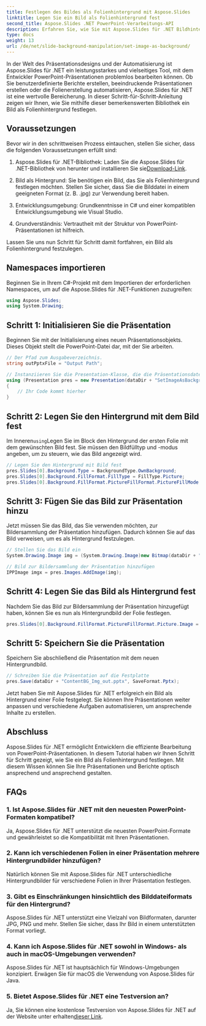 ```yaml
---
title: Festlegen des Bildes als Folienhintergrund mit Aspose.Slides
linktitle: Legen Sie ein Bild als Folienhintergrund fest
second_title: Aspose.Slides .NET PowerPoint-Verarbeitungs-API
description: Erfahren Sie, wie Sie mit Aspose.Slides für .NET Bildhintergründe in PowerPoint festlegen. Verbessern Sie Ihre Präsentationen ganz einfach.
type: docs
weight: 13
url: /de/net/slide-background-manipulation/set-image-as-background/
---
```


In der Welt des Präsentationsdesigns und der Automatisierung ist Aspose.Slides für .NET ein leistungsstarkes und vielseitiges Tool, mit dem Entwickler PowerPoint-Präsentationen problemlos bearbeiten können. Ob Sie benutzerdefinierte Berichte erstellen, beeindruckende Präsentationen erstellen oder die Folienerstellung automatisieren, Aspose.Slides für .NET ist eine wertvolle Bereicherung. In dieser Schritt-für-Schritt-Anleitung zeigen wir Ihnen, wie Sie mithilfe dieser bemerkenswerten Bibliothek ein Bild als Folienhintergrund festlegen.

## Voraussetzungen

Bevor wir in den schrittweisen Prozess eintauchen, stellen Sie sicher, dass die folgenden Voraussetzungen erfüllt sind:

1.  Aspose.Slides für .NET-Bibliothek: Laden Sie die Aspose.Slides für .NET-Bibliothek von herunter und installieren Sie sie[Download-Link](https://releases.aspose.com/slides/net/).

2. Bild als Hintergrund: Sie benötigen ein Bild, das Sie als Folienhintergrund festlegen möchten. Stellen Sie sicher, dass Sie die Bilddatei in einem geeigneten Format (z. B. .jpg) zur Verwendung bereit haben.

3. Entwicklungsumgebung: Grundkenntnisse in C# und einer kompatiblen Entwicklungsumgebung wie Visual Studio.

4. Grundverständnis: Vertrautheit mit der Struktur von PowerPoint-Präsentationen ist hilfreich.

Lassen Sie uns nun Schritt für Schritt damit fortfahren, ein Bild als Folienhintergrund festzulegen.

## Namespaces importieren

Beginnen Sie in Ihrem C#-Projekt mit dem Importieren der erforderlichen Namespaces, um auf die Aspose.Slides für .NET-Funktionen zuzugreifen:

```csharp
using Aspose.Slides;
using System.Drawing;
```

## Schritt 1: Initialisieren Sie die Präsentation

Beginnen Sie mit der Initialisierung eines neuen Präsentationsobjekts. Dieses Objekt stellt die PowerPoint-Datei dar, mit der Sie arbeiten.

```csharp
// Der Pfad zum Ausgabeverzeichnis.
string outPptxFile = "Output Path";

// Instanziieren Sie die Presentation-Klasse, die die Präsentationsdatei darstellt
using (Presentation pres = new Presentation(dataDir + "SetImageAsBackground.pptx"))
{
    // Ihr Code kommt hierher
}
```

## Schritt 2: Legen Sie den Hintergrund mit dem Bild fest

 Im Inneren`using`Legen Sie im Block den Hintergrund der ersten Folie mit dem gewünschten Bild fest. Sie müssen den Bildfülltyp und -modus angeben, um zu steuern, wie das Bild angezeigt wird.

```csharp
// Legen Sie den Hintergrund mit Bild fest
pres.Slides[0].Background.Type = BackgroundType.OwnBackground;
pres.Slides[0].Background.FillFormat.FillType = FillType.Picture;
pres.Slides[0].Background.FillFormat.PictureFillFormat.PictureFillMode = PictureFillMode.Stretch;
```

## Schritt 3: Fügen Sie das Bild zur Präsentation hinzu

Jetzt müssen Sie das Bild, das Sie verwenden möchten, zur Bildersammlung der Präsentation hinzufügen. Dadurch können Sie auf das Bild verweisen, um es als Hintergrund festzulegen.

```csharp
// Stellen Sie das Bild ein
System.Drawing.Image img = (System.Drawing.Image)new Bitmap(dataDir + "Tulips.jpg");

// Bild zur Bildersammlung der Präsentation hinzufügen
IPPImage imgx = pres.Images.AddImage(img);
```

## Schritt 4: Legen Sie das Bild als Hintergrund fest

Nachdem Sie das Bild zur Bildersammlung der Präsentation hinzugefügt haben, können Sie es nun als Hintergrundbild der Folie festlegen.

```csharp
pres.Slides[0].Background.FillFormat.PictureFillFormat.Picture.Image = imgx;
```

## Schritt 5: Speichern Sie die Präsentation

Speichern Sie abschließend die Präsentation mit dem neuen Hintergrundbild.

```csharp
// Schreiben Sie die Präsentation auf die Festplatte
pres.Save(dataDir + "ContentBG_Img_out.pptx", SaveFormat.Pptx);
```

Jetzt haben Sie mit Aspose.Slides für .NET erfolgreich ein Bild als Hintergrund einer Folie festgelegt. Sie können Ihre Präsentationen weiter anpassen und verschiedene Aufgaben automatisieren, um ansprechende Inhalte zu erstellen.

## Abschluss

Aspose.Slides für .NET ermöglicht Entwicklern die effiziente Bearbeitung von PowerPoint-Präsentationen. In diesem Tutorial haben wir Ihnen Schritt für Schritt gezeigt, wie Sie ein Bild als Folienhintergrund festlegen. Mit diesem Wissen können Sie Ihre Präsentationen und Berichte optisch ansprechend und ansprechend gestalten.

## FAQs

### 1. Ist Aspose.Slides für .NET mit den neuesten PowerPoint-Formaten kompatibel?

Ja, Aspose.Slides für .NET unterstützt die neuesten PowerPoint-Formate und gewährleistet so die Kompatibilität mit Ihren Präsentationen.

### 2. Kann ich verschiedenen Folien in einer Präsentation mehrere Hintergrundbilder hinzufügen?

Natürlich können Sie mit Aspose.Slides für .NET unterschiedliche Hintergrundbilder für verschiedene Folien in Ihrer Präsentation festlegen.

### 3. Gibt es Einschränkungen hinsichtlich des Bilddateiformats für den Hintergrund?

Aspose.Slides für .NET unterstützt eine Vielzahl von Bildformaten, darunter JPG, PNG und mehr. Stellen Sie sicher, dass Ihr Bild in einem unterstützten Format vorliegt.

### 4. Kann ich Aspose.Slides für .NET sowohl in Windows- als auch in macOS-Umgebungen verwenden?

Aspose.Slides für .NET ist hauptsächlich für Windows-Umgebungen konzipiert. Erwägen Sie für macOS die Verwendung von Aspose.Slides für Java.

### 5. Bietet Aspose.Slides für .NET eine Testversion an?

 Ja, Sie können eine kostenlose Testversion von Aspose.Slides für .NET auf der Website unter erhalten[dieser Link](https://releases.aspose.com/).